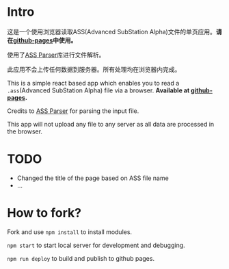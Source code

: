 # Intro

这是一个使用浏览器读取ASS(Advanced SubStation Alpha)文件的单页应用。**请在[github-pages](https://ass.h0.work/)中使用。**

使用了[ASS Parser](https://github.com/eush77/ass-parser?tab=readme-ov-file)库进行文件解析。

此应用不会上传任何数据到服务器。所有处理均在浏览器内完成。



This is a simple react based app which enables you to read a `.ass`(Advanced SubStation Alpha) file via a browser. **Available at [github-pages](https://ass.h0.work/).**

Credits to [ASS Parser](https://github.com/eush77/ass-parser?tab=readme-ov-file) for parsing the input file.

This app will not upload any file to any server as all data are processed in the browser.


# TODO
- Changed the title of the page based on ASS file name
- ...

# How to fork?

Fork and use `npm install` to install modules.

`npm start` to start local server for development and debugging.

`npm run deploy` to build and publish to github pages.